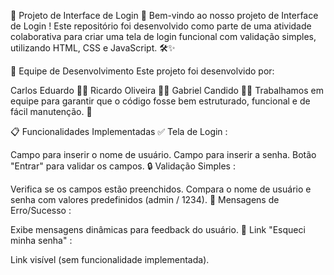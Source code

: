🚀 Projeto de Interface de Login 🌟
Bem-vindo ao nosso projeto de Interface de Login ! Este repositório foi desenvolvido como parte de uma atividade colaborativa para criar uma tela de login funcional com validação simples, utilizando HTML, CSS e JavaScript. 🛠️✨

🤝 Equipe de Desenvolvimento
Este projeto foi desenvolvido por:

Carlos Eduardo 👨‍💻
Ricardo Oliveira 👨‍💻
Gabriel Candido 👨‍💻
Trabalhamos em equipe para garantir que o código fosse bem estruturado, funcional e de fácil manutenção. 💪

📋 Funcionalidades Implementadas
✅ Tela de Login :

Campo para inserir o nome de usuário.
Campo para inserir a senha.
Botão "Entrar" para validar os campos.
🔒 Validação Simples :

Verifica se os campos estão preenchidos.
Compara o nome de usuário e senha com valores predefinidos (admin / 1234).
🚨 Mensagens de Erro/Sucesso :

Exibe mensagens dinâmicas para feedback do usuário.
🔗 Link "Esqueci minha senha" :

Link visível (sem funcionalidade implementada).




